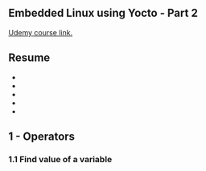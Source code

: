 ## Embedded Linux using Yocto - Part 2

[Udemy course link.](https://www.udemy.com/course/embedded-linux-using-yocto-part-2/)

## Resume

* []()
* []()
* []()
* []()
* []()

## 1 - Operators

### 1.1 Find value of a variable

